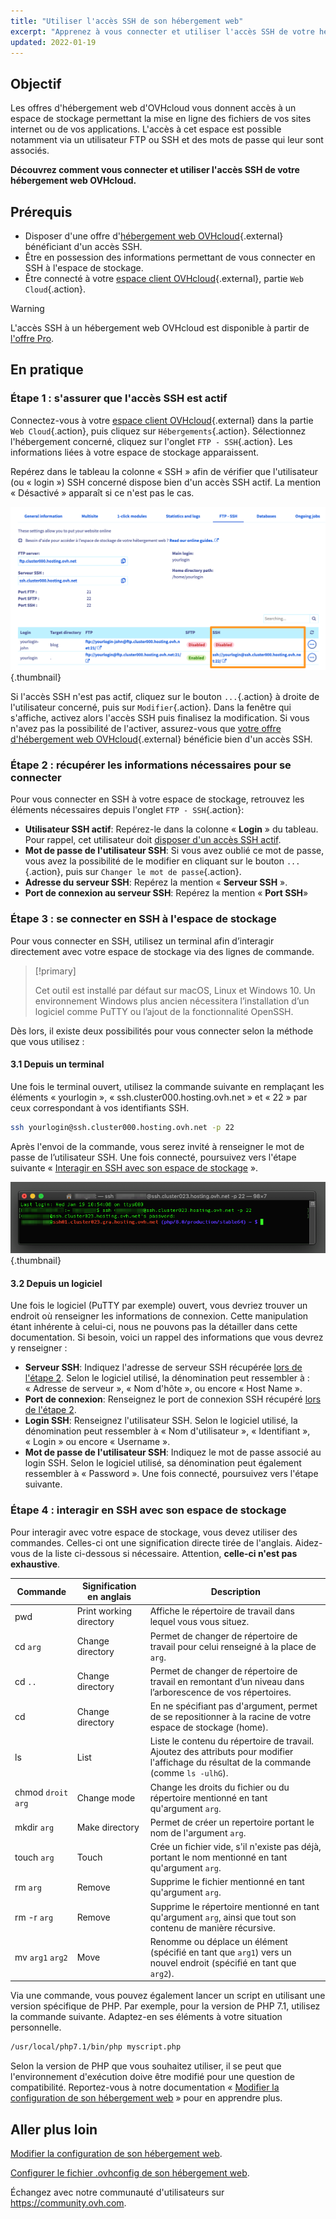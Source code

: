 ```yaml
---
title: "Utiliser l'accès SSH de son hébergement web"
excerpt: "Apprenez à vous connecter et utiliser l'accès SSH de votre hébergement web OVHcloud"
updated: 2022-01-19
---
```


## Objectif

Les offres d'hébergement web d'OVHcloud vous donnent accès à un espace de stockage permettant la mise en ligne des fichiers de vos sites internet ou de vos applications. L'accès à cet espace est possible notamment via un utilisateur FTP ou SSH et des mots de passe qui leur sont associés.

**Découvrez comment vous connecter et utiliser l'accès SSH de votre hébergement web OVHcloud.**

## Prérequis

- Disposer d'une offre d'[hébergement web OVHcloud](https://www.ovhcloud.com/fr-ca/web-hosting/){.external} bénéficiant d'un accès SSH.
- Être en possession des informations permettant de vous connecter en SSH à l'espace de stockage.
- Être connecté à votre [espace client OVHcloud](https://ca.ovh.com/auth/?action=gotomanager&from=https://www.ovh.com/ca/fr/&ovhSubsidiary=qc){.external}, partie `Web Cloud`{.action}.

> [!warning]
> 
> L'accès SSH à un hébergement web OVHcloud est disponible à partir de [l'offre Pro](https://www.ovhcloud.com/fr/web-hosting/compare/).

## En pratique

### Étape 1 : s'assurer que l'accès SSH est actif <a name="sshcheck"></a>

Connectez-vous à votre [espace client OVHcloud](https://ca.ovh.com/auth/?action=gotomanager&from=https://www.ovh.com/ca/fr/&ovhSubsidiary=qc){.external} dans la partie `Web Cloud`{.action}, puis cliquez sur `Hébergements`{.action}. Sélectionnez l'hébergement concerné, cliquez sur l'onglet `FTP - SSH`{.action}. Les informations liées à votre espace de stockage apparaissent.

Repérez dans le tableau la colonne « SSH » afin de vérifier que l'utilisateur (ou « login ») SSH concerné dispose bien d'un accès SSH actif. La mention « Désactivé » apparaît si ce n'est pas le cas.

![usessh](images/use-ssh-step1.png){.thumbnail}

Si l'accès SSH n'est pas actif, cliquez sur le bouton `...`{.action} à droite de l'utilisateur concerné, puis sur `Modifier`{.action}. Dans la fenêtre qui s'affiche, activez alors l'accès SSH puis finalisez la modification. Si vous n'avez pas la possibilité de l'activer, assurez-vous que [votre offre d'hébergement web OVHcloud](https://www.ovhcloud.com/fr-ca/web-hosting/){.external} bénéficie bien d'un accès SSH.

### Étape 2 : récupérer les informations nécessaires pour se connecter <a name="sshlogin"></a>

Pour vous connecter en SSH à votre espace de stockage, retrouvez les éléments nécessaires depuis l'onglet `FTP - SSH`{.action}:

- **Utilisateur SSH actif**: Repérez-le dans la colonne « **Login** » du tableau. Pour rappel, cet utilisateur doit [disposer d'un accès SSH actif](#sshcheck).
- **Mot de passe de l'utilisateur SSH**: Si vous avez oublié ce mot de passe, vous avez la possibilité de le modifier en cliquant sur le bouton `...`{.action}, puis sur `Changer le mot de passe`{.action}.
- **Adresse du serveur SSH**: Repérez la mention « **Serveur SSH** ».
- **Port de connexion au serveur SSH**: Repérez la mention « **Port SSH**»

### Étape 3 : se connecter en SSH à l'espace de stockage

Pour vous connecter en SSH, utilisez un terminal afin d’interagir directement avec votre espace de stockage via des lignes de commande. 

> [!primary]
>
> Cet outil est installé par défaut sur macOS, Linux et Windows 10. Un environnement Windows plus ancien nécessitera l’installation d’un logiciel comme PuTTY ou l’ajout de la fonctionnalité OpenSSH.

Dès lors, il existe deux possibilités pour vous connecter selon la méthode que vous utilisez :

#### 3.1 Depuis un terminal

Une fois le terminal ouvert, utilisez la commande suivante en remplaçant les éléments « yourlogin », « ssh.cluster000.hosting.ovh.net » et « 22 » par ceux correspondant à vos identifiants SSH. 

```bash
ssh yourlogin@ssh.cluster000.hosting.ovh.net -p 22
```

Après l'envoi de la commande, vous serez invité à renseigner le mot de passe de l’utilisateur SSH. Une fois connecté, poursuivez vers l'étape suivante « [Interagir en SSH avec son espace de stockage](./#etape-4-interagir-en-ssh-avec-son-espace-de-stockage) ».

![usessh](images/use-ssh-step3.png){.thumbnail}

#### 3.2 Depuis un logiciel

Une fois le logiciel (PuTTY par exemple) ouvert, vous devriez trouver un endroit où renseigner les informations de connexion. Cette manipulation étant inhérente à celui-ci, nous ne pouvons pas la détailler dans cette documentation. Si besoin, voici un rappel des informations que vous devrez y renseigner :

- **Serveur SSH**: Indiquez l'adresse de serveur SSH récupérée [lors de l'étape 2](#sshlogin). Selon le logiciel utilisé, la dénomination peut ressembler à : « Adresse de serveur », « Nom d'hôte », ou encore « Host Name ».
- **Port de connexion**: Renseignez le port de connexion SSH récupéré [lors de l'étape 2](#sshlogin).
- **Login SSH**: Renseignez l'utilisateur SSH. Selon le logiciel utilisé, la dénomination peut ressembler à « Nom d'utilisateur », « Identifiant », « Login » ou encore « Username ».
- **Mot de passe de l'utilisateur SSH**: Indiquez le mot de passe associé au login SSH. Selon le logiciel utilisé, sa dénomination peut également ressembler à « Password ».
Une fois connecté, poursuivez vers l'étape suivante.

### Étape 4 : interagir en SSH avec son espace de stockage

Pour interagir avec votre espace de stockage, vous devez utiliser des commandes. Celles-ci ont une signification directe tirée de l'anglais. Aidez-vous de la liste ci-dessous si nécessaire. Attention, **celle-ci n'est pas exhaustive**.

|Commande|Signification en anglais|Description| 
|---|---|---|
|pwd|Print working directory|Affiche le répertoire de travail dans lequel vous vous situez.| 
|cd `arg`|Change directory|Permet de changer de répertoire de travail pour celui renseigné à la place de `arg`.|
|cd `..`|Change directory|Permet de changer de répertoire de travail en remontant d’un niveau dans l’arborescence de vos répertoires.|
|cd|Change directory|En ne spécifiant pas d'argument, permet de se repositionner à la racine de votre espace de stockage (home).|
|ls|List|Liste le contenu du répertoire de travail. Ajoutez des attributs pour modifier l'affichage du résultat de la commande (comme `ls -ulhG`).| 
|chmod `droit` `arg`|Change mode|Change les droits du fichier ou du répertoire mentionné en tant qu'argument `arg`.| 
|mkdir `arg`|Make directory|Permet de créer un repertoire portant le nom de l'argument `arg`.| 
|touch `arg`|Touch|Crée un fichier vide, s'il n'existe pas déjà, portant le nom mentionné en tant qu'argument `arg`.|
|rm `arg`|Remove|Supprime le fichier mentionné en tant qu'argument `arg`.| 
|rm -r `arg`|Remove|Supprime le répertoire mentionné en tant qu'argument `arg`, ainsi que tout son contenu de manière récursive.| 
|mv `arg1` `arg2`|Move|Renomme ou déplace un élément (spécifié en tant que `arg1`) vers un nouvel endroit (spécifié en tant que `arg2`).| 

Via une commande, vous pouvez également lancer un script en utilisant une version spécifique de PHP. Par exemple, pour la version de PHP 7.1, utilisez la commande suivante. Adaptez-en ses éléments à votre situation personnelle.

```sh
/usr/local/php7.1/bin/php myscript.php
```

Selon la version de PHP que vous souhaitez utiliser, il se peut que l'environnement d'exécution doive être modifié pour une question de compatibilité. Reportez-vous à notre documentation « [Modifier la configuration de son hébergement web](/pages/web_cloud/web_hosting/configure_your_web_hosting) » pour en apprendre plus.
## Aller plus loin

[Modifier la configuration de son hébergement web](/pages/web_cloud/web_hosting/configure_your_web_hosting).

[Configurer le fichier .ovhconfig de son hébergement web](/pages/web_cloud/web_hosting/configure_your_web_hosting).

Échangez avec notre communauté d'utilisateurs sur <https://community.ovh.com>.
